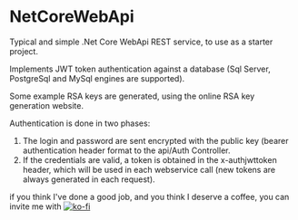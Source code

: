 # NetCoreWebApi
Typical and simple .Net Core WebApi REST service, to use as a starter project.

Implements JWT token authentication against a database (Sql Server, PostgreSql and MySql engines are supported).

Some example RSA keys are generated, using the online RSA key generation website.

Authentication is done in two phases:
1. The login and password are sent encrypted with the public key (bearer authentication header format <encrypted user:password string> to the api/Auth Controller.
2. If the credentials are valid, a token is obtained in the x-authjwttoken header, which will be used in each webservice call (new tokens are always generated in each request).

if you think I've done a good job, and you think I deserve a coffee, you can invite me with [![ko-fi](https://ko-fi.com/img/githubbutton_sm.svg)](https://ko-fi.com/R5R4NB8VV)
